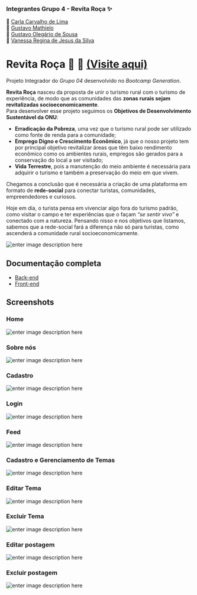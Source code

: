 ### Integrantes Grupo 4 - Revita Roça ✨

:rooster: [Carla Carvalho de Lima](https://github.com/CarlaCarvaLima "GitHub")  
:rabbit:  [Gustavo Mathielo](https://github.com/gustavomathielo "GitHub")  
:horse:  [Gustavo Olegário de Sousa](https://github.com/olegario-gu "GitHub")  
:sheep:  [Vanessa Regina de Jesus da Silva](https://github.com/vanmtv "GitHub")

# Revita Roça :seedling: :pig_nose: [(Visite aqui)](https://revitaroca.herokuapp.com/)

Projeto Integrador do _Grupo 04_ desenvolvido no _Bootcamp Generation_.

**Revita Roça** nasceu da proposta de unir o turismo rural com o turismo de experiência, de modo que as comunidades das **zonas rurais sejam revitalizadas socioeconomicamente**.  
Para desenvolver esse projeto seguimos os **Objetivos de Desenvolvimento Sustentável da ONU**:
 - **Erradicação da Pobreza**, uma vez que o turismo rural pode ser utilizado como fonte de renda para a comunidade;
 - **Emprego Digno e Crescimento Econômico**, já que o nosso projeto tem por principal objetivo revitalizar áreas que têm baixo rendimento econômico como os ambientes rurais, empregos são gerados para a conservação do local a ser visitado;
 - **Vida Terrestre**, pois a manutenção do meio ambiente é necessária para adquirir o turismo e também a preservação do meio em que vivem.

Chegamos a conclusão que é necessária a criação de uma plataforma em formato de **rede-social** para conectar turistas, comunidades, empreendedores e curiosos.  
  
Hoje em dia, o turista pensa em vivenciar algo fora do turismo padrão, como visitar o campo e ter experiências que o façam _“se sentir vivo”_ e conectado com a natureza. Pensando nisso e nos objetivos que listamos, sabemos que a rede-social fará a diferença não só para turistas, como ascenderá a comunidade rural socioeconomicamente.

![enter image description here](https://imgur.com/IGwyMCx.png)


## [](https://github.com/vanmtv/RevitaRoca/tree/master/README.md#documenta%C3%A7%C3%A3o-completa)Documentação completa

-   [Back-end](https://github.com/laisbasso/PI-Seiva/blob/master/Entregas/DocumentacaoCompletaBackEnd.md)
-   [Front-end](https://laisbasso.github.io/PI-Seiva/)

## [](https://github.com/vanmtv/RevitaRoca/tree/master/README.md#screenshots)Screenshots

### [](https://github.com/vanmtv/RevitaRoca/tree/master/README.md#home)Home

![enter image description here](https://imgur.com/AVVFCrD.png)

### [](https://github.com/vanmtv/RevitaRoca/tree/master/README.md#sobre-nos)Sobre nós

![enter image description here](https://imgur.com/4UEzPkK.png)

### [](https://github.com/vanmtv/RevitaRoca/tree/master/README.md#cadastro)Cadastro

![enter image description here](https://imgur.com/U8rJCxh.png)

### [](https://github.com/vanmtv/RevitaRoca/tree/master/README.md#login)Login

![enter image description here](https://imgur.com/1tkrnql.png)

### [](https://github.com/vanmtv/RevitaRoca/tree/master/README.md#feed)Feed

![enter image description here](https://imgur.com/rb6uPn8.png)

### [](https://github.com/vanmtv/RevitaRoca/tree/master/README.md#cadastro-e-gerenciamento-de-temas)Cadastro e Gerenciamento de Temas

![enter image description here](https://imgur.com/soL3oOV.png)

### [](https://github.com/vanmtv/RevitaRoca/tree/master/README.md#excluir-tema)Editar Tema

![enter image description here](https://imgur.com/sOJ1oki.png)

### [](https://github.com/vanmtv/RevitaRoca/tree/master/README.md#excluir-tema)Excluir Tema
![enter image description here](https://imgur.com/5HiHIpV.png)

### [](https://github.com/vanmtv/RevitaRoca/tree/master/README.md#exclus%C3%A3o-da-postagem)Editar postagem

![enter image description here](https://imgur.com/Khy1s80.png)

### [](https://github.com/vanmtv/RevitaRoca/tree/master/README.md#exclus%C3%A3o-da-postagem)Excluir postagem

![enter image description here](https://imgur.com/SGhhIPO.png)



